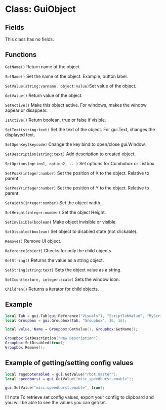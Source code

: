 # Class: GuiObject

## Fields
This class has no fields.

## Functions

```GetName()``` Return name of the object.

```SetName()``` Set the name of the object. Example, button label.

```SetValue(string:varname, object:value)```Set value of the object.

```GetValue()``` Return value of the object.

```SetActive()``` Make this object active. For windows, makes the window appear or disappear.

```IsActive()``` Return boolean, true or false if visible.

```SetText(string:text)``` Set the text of the object. For gui.Text, changes the displayed text.

```SetOpenKey(keycode)``` Change the key bind to open/close gui.Window.

```SetDescription(string:text)``` Add description to created object.

```SetOptions(option1, option2, ...)``` Set options for Combobox or Listbox.

```SetPosX(integer:number)``` Set the position of X to the object. Relative to parent

```SetPosY(integer:number)``` Set the position of Y to the object. Relative to parent

```SetWidth(integer:number)``` Set the object width.

```SetHeight(integer:number)``` Set the object Height.

```SetInvisible(boolean)``` Make object invisible or visible.

```SetDisabled(boolean)``` Set object to disabled state (not clickable).

```Remove()``` Remove UI object.

```Reference(object)``` Checks for only the child objects.

```GetString()``` Returns the value as a string object.

```SetString(string:text)``` Sets the object value as a string.

```SetIcon(texture, integer:scale)``` Sets the window icon.

```Children()``` Returns a iterator for child objects.

## Example
```lua
local Tab = gui.Tab(gui.Reference("Visuals"), "ScriptTabValue", "MyScript");
local Groupbox = gui.Groupbox(tab, "Groupbox", 16, 16);

local Value, Name = Groupbox:GetValue(), Groupbox:GetName();

Groupbox:SetDescription("New Description");
Groupbox:SetDisabled(true);
Groupbox:Remove();
```

## Example of getting/setting config values
```lua
local ragebotenabled = gui.GetValue("rbot.master");
local speedburst = gui.GetValue("misc.speedburst.enable");

gui.SetValue("misc.speedburst.enable", true);
```
!!! note
	To retrieve set config values, export your confiig to clipboard and you will be able to see the values you can get/set.
